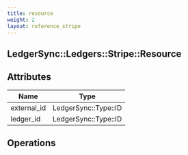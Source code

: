 ```yaml
---
title: resource
weight: 2
layout: reference_stripe
---
```


## LedgerSync::Ledgers::Stripe::Resource

## Attributes

| Name | Type |
| ---- | ---- |
| external_id | LedgerSync::Type::ID |
| ledger_id | LedgerSync::Type::ID |


## Operations


